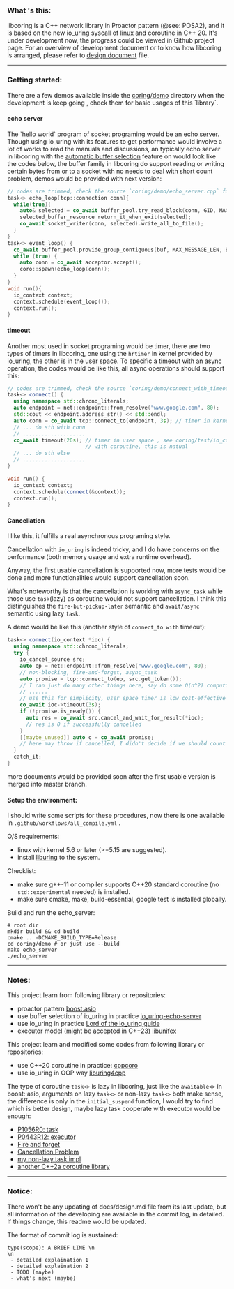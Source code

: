 ### What 's this:

libcoring is a C++ network library in Proactor pattern (@see: POSA2), and it is based on the new io_uring syscall of
linux and coroutine in C++ 20. It's under development now, the progress could be viewed in Github project page. For an
overview of development document or to know how libcoring is arranged, please refer to [design document](docs/design.md)
file.

---

### Getting started:

There are a few demos available inside the [coring/demo](https://github.com/rzbdz/libcoring/tree/dev/coring/demo)
directory when the development is keep going , check them for basic usages of this \`library\`.

#### echo server

The \`hello world\` program of socket programing would be
an [echo server](https://github.com/rzbdz/libcoring/blob/dev/coring/demo/echo_server.cpp). Though using io_uring with
its features to get performance would involve a lot of works to read the manuals and discussions, an typically echo
server in libcoring with the [automatic buffer selection](https://lwn.net/Articles/815491/) feature on would look like
the codes below, the buffer family in libcoring do support reading or writing certain bytes from or to a socket with no
needs to deal with short count problem, demos would be provided with next version:

```cpp
// codes are trimmed, check the source `coring/demo/echo_server.cpp` for details
task<> echo_loop(tcp::connection conn){
  while(true){
    auto& selected = co_await buffer_pool.try_read_block(conn, GID, MAX_MESSAGE_LEN);
    selected_buffer_resource return_it_when_exit(selected);
    co_await socket_writer(conn, selected).write_all_to_file();
  }
}
task<> event_loop() {
  co_await buffer_pool.provide_group_contiguous(buf, MAX_MESSAGE_LEN, BUFFERS_COUNT, GID);
  while (true) {
    auto conn = co_await acceptor.accept();
    coro::spawn(echo_loop(conn));
  }
}
void run(){
  io_context context;
  context.schedule(event_loop());
  context.run();
}
```

#### timeout

Another most used in socket programing would be timer, there are two types of timers in libcoring, one using
the `hrtimer` in kernel provided by io_uring, the other is in the user space. To specific a timeout with an async
operation, the codes would be like this, all async operations should support this:

```cpp
// codes are trimmed, check the source `coring/demo/connect_with_timeout.cpp` for details
task<> connect() {
  using namespace std::chrono_literals;
  auto endpoint = net::endpoint::from_resolve("www.google.com", 80);
  std::cout << endpoint.address_str() << std::endl;
  auto conn = co_await tcp::connect_to(endpoint, 3s); // timer in kernel, it would throw an exception if timeout
  // ... do sth with conn
  // ....................
  co_await timeout(20s); // timer in user space , see coring/test/io_context_test.cpp
                         // with coroutine, this is natual
  // ... do sth else
  // ....................
}

void run() {
  io_context context;
  context.schedule(connect(&context));
  context.run();
}
```

#### Cancellation

I like this, it fulfills a real asynchronous programing style.

Cancellation with `io_uring` is indeed tricky, and I do have concerns on the performance (both memory usage and extra
runtime overhead).

Anyway, the first usable cancellation is supported now, more tests would be done and more functionalities would support
cancellation soon.

What's noteworthy is that the cancellation is working with `async_task` while those use `task`(lazy) as coroutine would
not support cancellation. I think this distinguishes the `fire-but-pickup-later` semantic and `await/async` semantic
using lazy `task`.

A demo would be like this (another style of `connect_to with` timeout):

```cpp
task<> connect(io_context *ioc) {
  using namespace std::chrono_literals;
  try {
    io_cancel_source src;
    auto ep = net::endpoint::from_resolve("www.google.com", 80);
    // non-blocking, fire-and-forget, async_task
    auto promise = tcp::connect_to(ep, src.get_token()); 
    // I can just do many other things here, say do some O(n^2) computing...
    // ......
    // use this for simplicity, user space timer is low cost-effective here...
    co_await ioc->timeout(3s);
    if (!promise.is_ready()) {
      auto res = co_await src.cancel_and_wait_for_result(*ioc);
      // res is 0 if successfully cancelled
    }
    [[maybe_unused]] auto c = co_await promise; 
    // here may throw if cancelled, I didn't decide if we should count ECLEAN as an exception 
  }
  catch_it;
}
```

more documents would be provided soon after the first usable version is merged into master branch.

#### Setup the environment:

I should write some scripts for these procedures, now there is one available in `.github/workflows/all_compile.yml`
.

O/S requirements:

- linux with kernel 5.6 or later (>=5.15 are suggested).
- install [liburing](https://github.com/axboe/liburing) to the system.

Checklist:

- make sure g++-11 or compiler supports C++20 standard coroutine (no `std::experimental` needed) is installed.
- make sure cmake, make, build-essential, google test is installed globally.

Build and run the echo_server:

```shell
# root dir
mkdir build && cd build
cmake .. -DCMAKE_BUILD_TYPE=Release 
cd coring/demo # or just use --build 
make echo_server
./echo_server
```

---

### Notes:

This project learn from following library or repositories:

- proactor pattern [boost.asio](https://www.boost.org/doc/libs/1_78_0/doc/html/boost_asio.html)
- use buffer selection of io_uring in practice [io_uring-echo-server](https://github.com/frevib/io_uring-echo-server)
- use io_uring in practice [Lord of the io_uring guide](https://github.com/shuveb/loti-examples)
- executor model (might be accepted in C++23) [libunifex](https://github.com/facebookexperimental/libunifex)

This project learn and modified some codes from following library or repositories:

- use C++20 coroutine in practice: [cppcoro](https://github.com/lewissbaker/cppcoro)
- use io_uring in OOP way [liburing4cpp](https://github.com/CarterLi/liburing4cpp)

The type of coroutine `task<>` is lazy in libcoring, just like the `awaitable<>` in boost::asio, arguments on
lazy `task<>` or non-lazy `task<>` both make sense, the difference is only in the `initial_suspend` function, I would
try to find which is better design, maybe lazy task cooperate with executor would be enough:

- [P1056R0: task](http://www.open-std.org/jtc1/sc22/wg21/docs/papers/2018/p1056r0.html)
- [P0443R12: executor](http://www.open-std.org/jtc1/sc22/wg21/docs/papers/2020/p0443r12.html)
- [Fire and forget](https://togithub.com/lewissbaker/cppcoro/issues/145)
- [Cancellation Problem]( https://togithub.com/CarterLi/liburing4cpp/issues/27)
- [my non-lazy task impl]( https://togithub.com/rzbdz/libcoring/commit/bd5ef1e5b2532a800673f9bc115aa131f7aec5c1)
- [another C++2a coroutine library](https://togithub.com/Quuxplusone/coro)

---

### Notice:

There won't be any updating of docs/design.md file from its last update, but all information of the developing are
available in the commit log, in detailed. If things change, this readme would be updated.

The format of commit log is sustained:

```
type(scope): A BRIEF LINE \n
\n
 - detailed explaination 1
 - detailed explaination 2
 - TODO (maybe)
 - what's next (maybe)
```